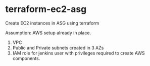# terraform-ec2-asg
Create EC2 instances in ASG using terraform

Assumption:
AWS setup already in place.
1) VPC
2) Public and Private subnets created in 3 AZs
3) IAM role for jenkins user with privileges required to create AWS components.
